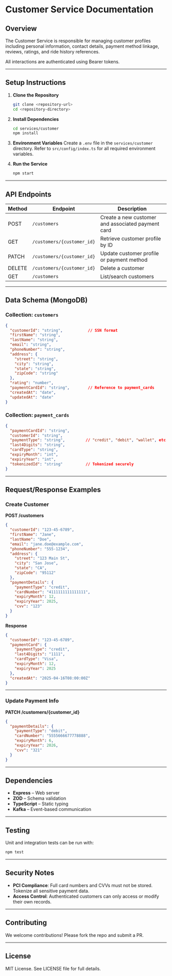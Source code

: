 # Customer Service Documentation

## Overview

The Customer Service is responsible for managing customer profiles including personal information, contact details, payment method linkage, reviews, ratings, and ride history references.

All interactions are authenticated using Bearer tokens.

---

## Setup Instructions

1. **Clone the Repository**
   ```bash
   git clone <repository-url>
   cd <repository-directory>
   ```

2. **Install Dependencies**
   ```bash
   cd services/customer
   npm install
   ```

3. **Environment Variables**
   Create a `.env` file in the `services/customer` directory. Refer to `src/config/index.ts` for all required environment variables.

4. **Run the Service**
   ```bash
   npm start
   ```

---

## API Endpoints

| Method | Endpoint | Description |
|--------|----------|-------------|
| POST   | `/customers` | Create a new customer and associated payment card |
| GET    | `/customers/{customer_id}` | Retrieve customer profile by ID |
| PATCH  | `/customers/{customer_id}` | Update customer profile or payment method |
| DELETE | `/customers/{customer_id}` | Delete a customer |
| GET    | `/customers` | List/search customers |

---

## Data Schema (MongoDB)

### Collection: `customers`
```json
{
  "customerId": "string",           // SSN format
  "firstName": "string",
  "lastName": "string",
  "email": "string",
  "phoneNumber": "string",
  "address": {
    "street": "string",
    "city": "string",
    "state": "string",
    "zipCode": "string"
  },
  "rating": "number",
  "paymentCardId": "string",        // Reference to payment_cards
  "createdAt": "date",
  "updatedAt": "date"
}
```

### Collection: `payment_cards`
```json
{
  "paymentCardId": "string",
  "customerId": "string",
  "paymentType": "string",         // "credit", "debit", "wallet", etc.
  "last4Digits": "string",
  "cardType": "string",
  "expiryMonth": "int",
  "expiryYear": "int",
  "tokenizedId": "string"          // Tokenized securely
}
```

---

## Request/Response Examples

### Create Customer
**POST /customers**
```json
{
  "customerId": "123-45-6789",
  "firstName": "Jane",
  "lastName": "Doe",
  "email": "jane.doe@example.com",
  "phoneNumber": "555-1234",
  "address": {
    "street": "123 Main St",
    "city": "San Jose",
    "state": "CA",
    "zipCode": "95112"
  },
  "paymentDetails": {
    "paymentType": "credit",
    "cardNumber": "4111111111111111",
    "expiryMonth": 12,
    "expiryYear": 2025,
    "cvv": "123"
  }
}
```

**Response**
```json
{
  "customerId": "123-45-6789",
  "paymentCard": {
    "paymentType": "credit",
    "last4Digits": "1111",
    "cardType": "Visa",
    "expiryMonth": 12,
    "expiryYear": 2025
  },
  "createdAt": "2025-04-16T08:00:00Z"
}
```

---

### Update Payment Info
**PATCH /customers/{customer_id}**
```json
{
  "paymentDetails": {
    "paymentType": "debit",
    "cardNumber": "5555666677778888",
    "expiryMonth": 6,
    "expiryYear": 2026,
    "cvv": "321"
  }
}
```

---

## Dependencies

- **Express** – Web server
- **ZOD** – Schema validation
- **TypeScript** – Static typing
- **Kafka** – Event-based communication

---

## Testing

Unit and integration tests can be run with:
```bash
npm test
```

---

## Security Notes

- **PCI Compliance**: Full card numbers and CVVs must not be stored. Tokenize all sensitive payment data.
- **Access Control**: Authenticated customers can only access or modify their own records.

---

## Contributing

We welcome contributions! Please fork the repo and submit a PR.

---

## License

MIT License. See LICENSE file for full details.
